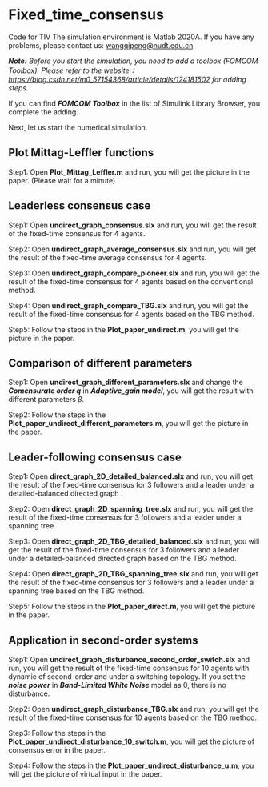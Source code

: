 # Fixed_time_consensus
Code for TIV
The simulation environment is Matlab 2020A.
If you have any problems, please contact us: wangqipeng@nudt.edu.cn

***Note:***
*Before you start the simulation, you need to add a toolbox (FOMCOM Toolbox).
Please refer to the website： https://blog.csdn.net/m0_57154368/article/details/124181502
for adding steps.*

If you can find ***FOMCOM Toolbox*** in the list of Simulink Library Browser, you complete the adding.


Next, let us start the numerical simulation. 

## Plot Mittag-Leffler functions

Step1: Open **Plot_Mittag_Leffler.m** and run, you will get the picture in the paper. (Please wait for a minute)


## Leaderless consensus case

Step1: Open **undirect_graph_consensus.slx** and run, you will get the result of the fixed-time consensus for 4 agents.

Step2: Open **undirect_graph_average_consensus.slx** and run, you will get the result of the fixed-time average consensus for 4 agents.

Step3: Open **undirect_graph_compare_pioneer.slx** and run, you will get the result of the fixed-time consensus for 4 agents based on the conventional method.

Step4: Open **undirect_graph_compare_TBG.slx** and run, you will get the result of the fixed-time consensus for 4 agents based on the TBG method.

Step5: Follow the steps in the **Plot_paper_undirect.m**, you will get the picture in the paper.

## Comparison of different parameters

Step1: Open **undirect_graph_different_parameters.slx** and change the ***Comensurate order q*** in ***Adaptive_gain model***, you will get the result with different parameters $\beta$.

Step2: Follow the steps in the **Plot_paper_undirect_different_parameters.m**, you will get the picture in the paper.


## Leader-following consensus case
Step1: Open **direct_graph_2D_detailed_balanced.slx** and run, you will get the result of the fixed-time consensus for 3 followers and a leader under a detailed-balanced directed graph .

Step2: Open **direct_graph_2D_spanning_tree.slx** and run, you will get the result of the fixed-time consensus for 3 followers and a leader under a spanning tree.

Step3: Open **direct_graph_2D_TBG_detailed_balanced.slx** and run, you will get the result of the fixed-time consensus for 3 followers and a leader under a detailed-balanced directed graph based on the TBG method.

Step4: Open **direct_graph_2D_TBG_spanning_tree.slx** and run, you will get the result of the fixed-time consensus for 3 followers and a leader under a spanning tree based on the TBG method.

Step5: Follow the steps in the **Plot_paper_direct.m**, you will get the picture in the paper.



## Application in second-order systems

Step1: Open **undirect_graph_disturbance_second_order_switch.slx** and run, you will get the result of the fixed-time consensus for 10 agents with dynamic of second-order and under a switching topology. If you set the ***noise power*** in ***Band-Limited White Noise*** model as 0, there is no disturbance.

Step2: Open **undirect_graph_disturbance_TBG.slx** and run, you will get the result of the fixed-time consensus for 10 agents based on the TBG method.

Step3: Follow the steps in the **Plot_paper_undirect_disturbance_10_switch.m**, you will get the picture of consensus error in the paper.

Step4: Follow the steps in the **Plot_paper_undirect_disturbance_u.m**, you will get the picture of virtual input in the paper.
